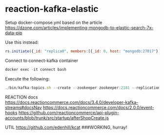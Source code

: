 # reaction-kafka-elastic

Setup docker-compose.yml based on the article https://dzone.com/articles/implementing-mongodb-to-elastic-search-7x-data-pip


Use this instead:
```javascript
rs.initiate({_id: "replica0", members:[{_id: 0, host: "mongodb:27017"}]})

```

Connect to connect-kafka container
```javascript
docker exec -it connect bash
```
Execute the following:
```javascript
./bin/kafka-topics.sh --create --zookeeper zookeeper:2181 --replication-factor 1 --partitions 1 --topic test
   ```

REACTION docs
https://docs.reactioncommerce.com/docs/3.4.0/developer-kafka-streams#docsNav
https://docs.reactioncommerce.com/docs/2.0.0/event-hooks
https://github.com/reactioncommerce/api-plugin-accounts/blob/trunk/src/startup/afterShopCreate.js

UTIL
https://github.com/edenhill/kcat
###WORKING, hurray!